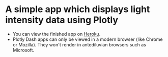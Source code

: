 # A simple app which displays light intensity data using Plotly

* You can view the finished app on [Heroku](https://light-on-my-balcony.herokuapp.com/).
* Plotly Dash apps can only be viewed in a modern browser (like Chrome or Mozilla). They won't render in antediluvian browsers such as Microsoft.
